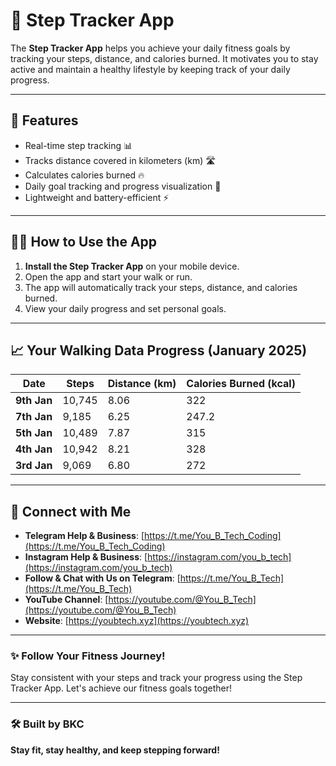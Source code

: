 # 📱 Step Tracker App

The **Step Tracker App** helps you achieve your daily fitness goals by tracking your steps, distance, and calories burned. It motivates you to stay active and maintain a healthy lifestyle by keeping track of your daily progress.

---

## 🚀 **Features**
- Real-time step tracking 📊
- Tracks distance covered in kilometers (km) 🛣️
- Calculates calories burned 🔥
- Daily goal tracking and progress visualization 📅
- Lightweight and battery-efficient ⚡

---

## 🧑‍💻 **How to Use the App**
1. **Install the Step Tracker App** on your mobile device.
2. Open the app and start your walk or run.
3. The app will automatically track your steps, distance, and calories burned.
4. View your daily progress and set personal goals.

---

## 📈 **Your Walking Data Progress (January 2025)**
| Date         | Steps  | Distance (km) | Calories Burned (kcal) |
|--------------|--------|---------------|------------------------|
| **9th Jan**  | 10,745 | 8.06          | 322                    |
| **7th Jan**  | 9,185  | 6.25          | 247.2                  |
| **5th Jan**  | 10,489 | 7.87          | 315                    |
| **4th Jan**  | 10,942 | 8.21          | 328                    |
| **3rd Jan**  | 9,069  | 6.80          | 272                    |

---

## 🔗 **Connect with Me**

- **Telegram Help & Business**: [https://t.me/You_B_Tech_Coding](https://t.me/You_B_Tech_Coding)  
- **Instagram Help & Business**: [https://instagram.com/you_b_tech](https://instagram.com/you_b_tech)  
- **Follow & Chat with Us on Telegram**: [https://t.me/You_B_Tech](https://t.me/You_B_Tech)  
- **YouTube Channel**: [https://youtube.com/@You_B_Tech](https://youtube.com/@You_B_Tech)  
- **Website**: [https://youbtech.xyz](https://youbtech.xyz)  

---

### ✨ **Follow Your Fitness Journey!**
Stay consistent with your steps and track your progress using the Step Tracker App. Let's achieve our fitness goals together!

---

### 🛠️ **Built by BKC**  
**Stay fit, stay healthy, and keep stepping forward!**
